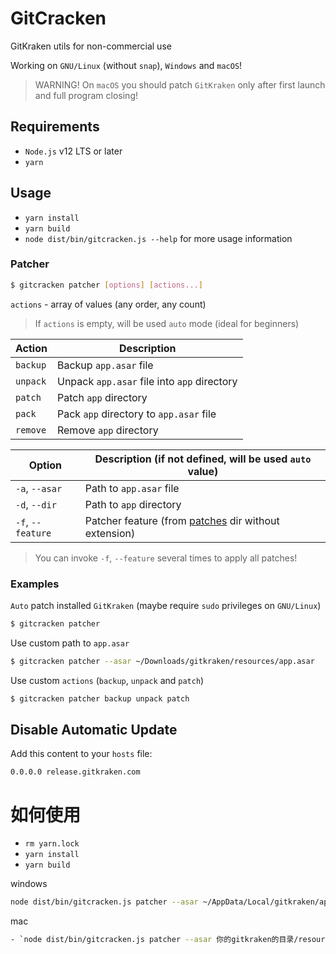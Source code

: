 # GitCracken

GitKraken utils for non-commercial use

Working on `GNU/Linux` (without `snap`), `Windows` and `macOS`!

> WARNING! On `macOS` you should patch `GitKraken` only after first launch and full program closing!

## Requirements

- `Node.js` v12 LTS or later
- `yarn`

## Usage

- `yarn install`
- `yarn build`
- `node dist/bin/gitcracken.js --help` for more usage information

### Patcher

```bash
$ gitcracken patcher [options] [actions...]
```

`actions` - array of values (any order, any count)

> If `actions` is empty, will be used `auto` mode (ideal for beginners)

| Action   | Description                                 |
|----------|---------------------------------------------|
| `backup` | Backup `app.asar` file                      |
| `unpack` | Unpack `app.asar` file into `app` directory |
| `patch`  | Patch `app` directory                       |
| `pack`   | Pack `app` directory to `app.asar` file     |
| `remove` | Remove `app` directory                      |

| Option            | Description (if not defined, will be used `auto` value)         |
|-------------------|-----------------------------------------------------------------|
| `-a`, `--asar`    | Path to `app.asar` file                                         |
| `-d`, `--dir`     | Path to `app` directory                                         |
| `-f`, `--feature` | Patcher feature (from [patches](patches) dir without extension) |

> You can invoke `-f`, `--feature` several times to apply all patches!

### Examples

`Auto` patch installed `GitKraken` (maybe require `sudo` privileges on `GNU/Linux`)

```bash
$ gitcracken patcher
```

Use custom path to `app.asar`

```bash
$ gitcracken patcher --asar ~/Downloads/gitkraken/resources/app.asar
```

Use custom `actions` (`backup`, `unpack` and `patch`)

```bash
$ gitcracken patcher backup unpack patch
```

## Disable Automatic Update

Add this content to your `hosts` file:

```text
0.0.0.0 release.gitkraken.com
```
# 如何使用
- `rm yarn.lock`
- `yarn install`
- `yarn build`

windows 
```bash
node dist/bin/gitcracken.js patcher --asar ~/AppData/Local/gitkraken/app-6.5.0/resources/app.asar`
```
mac 
```bash
- `node dist/bin/gitcracken.js patcher --asar 你的gitkraken的目录/resources/app.asar`
```
